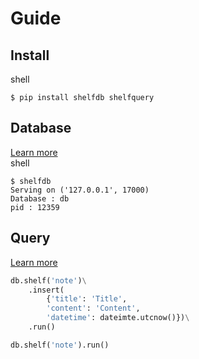 <h1>Guide</h1>

<h2>Install</h2>

<div class="no-margin-next-element">
    <el-code-title>shell</el-code-title>
</div>

```shell
$ pip install shelfdb shelfquery
```

<h2>Database</h2>
<a href="database/database.html">Learn more</a>

<div class="no-margin-next-element">
    <el-code-title>shell</el-code-title>
</div>

```shell
$ shelfdb
Serving on ('127.0.0.1', 17000)
Database : db
pid : 12359
```

<h2>Query</h2>
<a class="learn-more" href="/shelfdb/guide/query/">Learn more</a>

```python
db.shelf('note')\
    .insert(
        {'title': 'Title',
        'content': 'Content',
        'datetime': dateimte.utcnow()})\
    .run()

db.shelf('note').run()
```